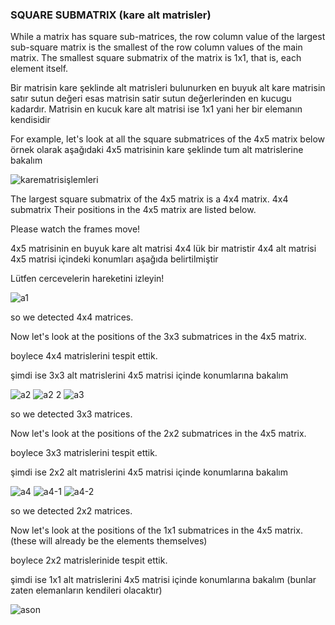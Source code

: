 ### SQUARE SUBMATRIX (kare alt matrisler)

While a matrix has square sub-matrices, the row column value of the largest sub-square matrix is the smallest of the row column values of the main matrix.
The smallest square submatrix of the matrix is 1x1, that is, each element itself.

Bir matrisin kare şeklinde alt matrisleri bulunurken en buyuk alt kare matrisin satır sutun değeri
esas matrisin satir sutun değerlerinden en kucugu kadardır.
Matrisin en kucuk kare alt matrisi ise 1x1 yani her bir elemanın kendisidir

For example, let's look at all the square submatrices of the 4x5 matrix below
örnek olarak aşağıdaki  4x5 matrisinin kare şeklinde tum alt matrislerine bakalım

![karematrisişlemleri](https://user-images.githubusercontent.com/107987193/185638115-87c1d6a4-c76a-4df8-919b-8a8e8f727ea7.png)

The largest square submatrix of the 4x5 matrix is a 4x4 matrix.
4x4 submatrix Their positions in the 4x5 matrix are listed below. 

Please watch the frames move!

4x5 matrisinin en buyuk kare alt matrisi 4x4 lük bir matristir
4x4 alt matrisi 4x5 matrisi içindeki konumları aşağıda belirtilmiştir

Lütfen cercevelerin hareketini izleyin!

![a1](https://user-images.githubusercontent.com/107987193/185638238-a20ed246-0fe3-4bdd-9234-30a66a757692.png)

so we detected 4x4 matrices.

Now let's look at the positions of the 3x3 submatrices in the 4x5 matrix.

boylece 4x4 matrislerini tespit ettik.

şimdi ise 3x3 alt matrislerini 4x5 matrisi içinde konumlarına bakalım  


![a2](https://user-images.githubusercontent.com/107987193/185638287-519d30a2-1dd4-4618-8576-c623d2e90159.png)
![a2 2](https://user-images.githubusercontent.com/107987193/185638316-d806d3e3-a27d-4326-8afe-135984487bb3.png)
![a3](https://user-images.githubusercontent.com/107987193/185638330-acd62e79-ad06-46ae-8dc1-233d214b3b37.png)

so we detected 3x3 matrices.

Now let's look at the positions of the 2x2 submatrices in the 4x5 matrix.

boylece 3x3 matrislerini tespit ettik.

şimdi ise 2x2 alt matrislerini 4x5 matrisi içinde konumlarına bakalım

![a4](https://user-images.githubusercontent.com/107987193/185638493-8a5f6211-0be5-40fd-95c2-e3a3e3510088.png)
![a4-1](https://user-images.githubusercontent.com/107987193/185638531-58cec102-3eb0-49df-99b3-8ffcdda29e6c.png)
![a4-2](https://user-images.githubusercontent.com/107987193/185638551-55581f95-2540-4452-8fca-984f3e69d24b.png)

so we detected 2x2 matrices.

Now let's look at the positions of the 1x1 submatrices in the 4x5 matrix.
(these will already be the elements themselves)

boylece 2x2 matrislerinide tespit ettik.

şimdi ise 1x1 alt matrislerini 4x5 matrisi içinde konumlarına bakalım
(bunlar zaten elemanların kendileri olacaktır)

![ason](https://user-images.githubusercontent.com/107987193/185638629-13c1fc5b-bf6e-41e1-af77-fcf86cce5111.png)



